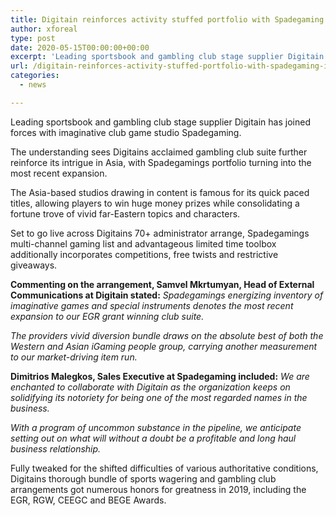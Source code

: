 ```yaml
---
title: Digitain reinforces activity stuffed portfolio with Spadegaming integration
author: xforeal 
type: post
date: 2020-05-15T00:00:00+00:00
excerpt: 'Leading sportsbook and gambling club stage supplier Digitain has joined forces with imaginative club game studio Spadegaming '
url: /digitain-reinforces-activity-stuffed-portfolio-with-spadegaming-integration/
categories:
  - news

---
```

Leading sportsbook and gambling club stage supplier Digitain has joined forces with imaginative club game studio Spadegaming. 

The understanding sees Digitains acclaimed gambling club suite further reinforce its intrigue in Asia, with Spadegamings portfolio turning into the most recent expansion. 

The Asia-based studios drawing in content is famous for its quick paced titles, allowing players to win huge money prizes while consolidating a fortune trove of vivid far-Eastern topics and characters. 

Set to go live across Digitains 70+ administrator arrange, Spadegamings multi-channel gaming list and advantageous limited time toolbox additionally incorporates competitions, free twists and restrictive giveaways. 

**Commenting on the arrangement, Samvel Mkrtumyan, Head of External Communications at Digitain stated:** _Spadegamings energizing inventory of imaginative games and special instruments denotes the most recent expansion to our EGR grant winning club suite._ 

_The providers vivid diversion bundle draws on the absolute best of both the Western and Asian iGaming people group, carrying another measurement to our market-driving item run._ 

**Dimitrios Malegkos, Sales Executive at Spadegaming included:** _We are enchanted to collaborate with Digitain as the organization keeps on solidifying its notoriety for being one of the most regarded names in the business._ 

_With a program of uncommon substance in the pipeline, we anticipate setting out on what will without a doubt be a profitable and long haul business relationship._ 

Fully tweaked for the shifted difficulties of various authoritative conditions, Digitains thorough bundle of sports wagering and gambling club arrangements got numerous honors for greatness in 2019, including the EGR, RGW, CEEGC and BEGE Awards.